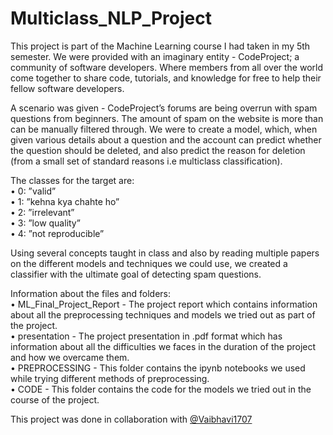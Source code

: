 # Multiclass_NLP_Project
This project is part of the Machine Learning course I had taken in my 5th semester. We were provided with an imaginary entity - CodeProject; a community of software developers. Where members from all over the world come together to share code, tutorials, and knowledge for free to help their fellow software developers.

A scenario was given - CodeProject’s forums are being overrun with spam questions from beginners. The
amount of spam on the website is more than can be manually filtered through. We were to create a model, which, when given various details about a question and the account can predict whether the question should be deleted, and also predict the reason for deletion (from a small set of standard
reasons i.e multiclass classification).

The classes for the target are:<br>
• 0: ”valid”<br>
• 1: ”kehna kya chahte ho”<br>
• 2: ”irrelevant”<br>
• 3: ”low quality”<br>
• 4: ”not reproducible”<br>

Using several concepts taught in class and also by reading multiple papers on the different models and techniques we could use, we created a classifier with the ultimate goal of detecting spam questions.

Information about the files and folders:<br>
• ML_Final_Project_Report - The project report which contains information about all the preprocessing techniques and models we tried out as part of the project.<br>
• presentation - The project presentation in .pdf format which has information about all the difficulties we faces in the duration of the project and how we overcame them.<br>
• PREPROCESSING - This folder contains the ipynb notebooks we used while trying different methods of preprocessing.<br>
• CODE - This folder contains the code for the models we tried out in the course of the project.<br>

This project was done in collaboration with <a href="https://github.com/Vaibhavi1707">@Vaibhavi1707</a>
